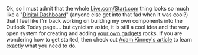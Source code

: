 Ok, so I must admit that the whole [Live.com/Start.com](http://www.live.com) thing looks so much like a "[Digital Dashboard](http://msdn.microsoft.com/library/default.asp?url=/library/en-us/dnoxpta/html/odc_digdash.asp)" (anyone else get into that fad when it was cool?) that I feel like I'm back working on building my own components into the Outlook Today page.... but cynicism aside, it is still a cool idea and the very open system for creating and adding [your own gadgets](http://www.microsoftgadgets.com) rocks. If you are wondering how to get started, then check out [Adam Kinney's article](http://www.adamkinney.com/note.aspx?id=86) to learn exactly what you need to do.